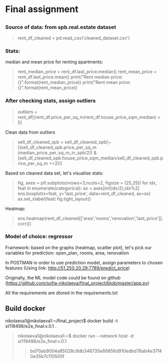 # Final assignment 
##
### Source of data: from spb.real.estate dataset

> rent_df_cleaned = pd.read_csv('cleaned_dataset.csv')

### Stats:

median and mean price for renting apartments:
>rent_median_price = rent_df.last_price.median()
>rent_mean_price = rent_df.last_price.mean()
>print("Rent median price: {}".format(rent_median_price))
>print("Rent mean price: {}".format(rent_mean_price))

### After checking stats, assign outliers 
>outliers = rent_df[(rent_df.price_per_sq_m/rent_df.house_price_sqm_median) > 5]

Clean data from outliers
> sell_df_cleaned_spb = sell_df_cleaned_spb[~((sell_df_cleaned_spb.price_per_sq_m (median_price_per_sq_m_in_spb/2))
                                            & (sell_df_cleaned_spb.house_price_sqm_median/sell_df_cleaned_spb.price_per_sq_m >=2))]


Based on cleaned data set, let's visualise stats:

>fig, axes = plt.subplots(nrows=3,ncols=2, figsize = (25,25))
>for idx, feat in enumerate(categorical):
>    ax = axes[int(idx/2),idx%2]
>    sns.boxplot(x=feat, y='last_price', data=rent_df_cleaned, ax=ax)
>    ax.set_xlabel(feat)
>fig.tight_layout()

Heatmap:
>sns.heatmap(rent_df_cleaned[['area','rooms','renovation','last_price']].corr())

### Model of choice: regressor
Framework: based on the graphs (heatmap, scatter plot), let's pick our variables for prediction: open_plan, rooms, area, renovation

In POSTMAN in order to use prediction model, assign parameters to chosen features
(Using link: http://51.250.20.29:7789/predict_price)

Originally, the ML model code could be found on github (https://github.com/sofia-nikolaeva/final_project/blob/master/app.py)

All the requirements are dtored in the requirements.txt

## Build docker

nikolaeva1@nikolaeva1:~/final_project$ docker build -t st119498/e2e_final:v.0.1 .

> nikolaeva1@nikolaeva1:~$ docker run --network host -d st119498/e2e_final:v.0.1
>>bd70ab9004a85028c9db346735e66856d910edbd78ab4e37f40e35b7c110505f



